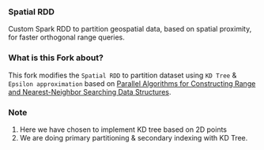 ### Spatial RDD
Custom Spark RDD to partition geospatial data, based on spatial proximity, for faster orthogonal range queries.

### What is this Fork about?
This fork modifies the `Spatial RDD` to partition dataset using `KD Tree` & `Epsilon approximation` based on [Parallel Algorithms for Constructing Range and
Nearest-Neighbor Searching Data Structures](https://users.cs.duke.edu/~pankaj/publications/papers/mr-ds.pdf).

### Note
1. Here we have chosen to implement KD tree based on 2D points
2. We are doing primary partitioning & secondary indexing with KD Tree.
